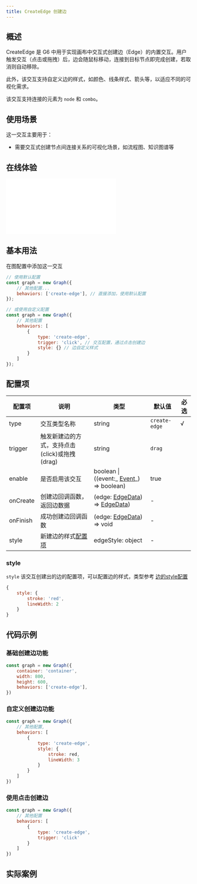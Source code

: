 ```yaml
---
title: CreateEdge 创建边
---
```


## 概述

CreateEdge 是 G6 中用于实现画布中交互式创建边（Edge）的内置交互。用户触发交互（点击或拖拽）后，边会随鼠标移动，连接到目标节点即完成创建，若取消则自动移除。

此外，该交互支持自定义边的样式，如颜色、线条样式、箭头等，以适应不同的可视化需求。

该交互支持连接的元素为 `node` 和 `combo`。

## 使用场景

这一交互主要用于：

- 需要交互式创建节点间连接关系的可视化场景，如流程图、知识图谱等

## 在线体验

<embed src="@/common/api/behaviors/create-edge.md"></embed>

## 基本用法

在图配置中添加这一交互

```javascript
// 使用默认配置
const graph = new Graph({
    // 其他配置...
    behaviors: ['create-edge'], // 直接添加，使用默认配置
});

// 或使用自定义配置
const graph = new Graph({
    // 其他配置
    behaviors: [
        {
            type: 'create-edge',
            trigger: 'click', // 交互配置，通过点击创建边
            style: {} // 边自定义样式
        }
    ]
});

```

## 配置项

| 配置项        | 说明          | 类型         | 默认值            | 必选 |
| -------------- | -------------------------------------------------------- | ------------ | ------------ | ---- |
| type         | 交互类型名称                            | string                   | `create-edge` | √   |
| trigger      | 触发新建边的方式，支持点击(click)或拖拽(drag)          | string                 | `drag` |      |
| enable       | 是否启用该交互                           |  boolean \| ((event:_ [Event](/api/event#事件对象属性)_) => boolean)                           | true   |           |
| onCreate     | 创建边回调函数，返回边数据                   | (edge: [EdgeData](/manual/data#边数据edgedata)) => [EdgeData](/manual/data#边数据edgedata))       | -            |       |
| onFinish     | 成功创建边回调函数                       | (edge: [EdgeData](/manual/data#边数据edgedata)) => void     | -                     |       |
| style        | 新建边的样式[配置项](/manual/element/edge/build-in/base-edge#style)                         | edgeStyle: object         | -                           |    |


### style

`style` 该交互创建出的边的配置项，可以配置边的样式，类型参考 [边的style配置](/manual/element/edge/build-in/base-edge#style)

```javascript
{
    style: {
        stroke: 'red',
        lineWidth: 2
    }
}
```

## 代码示例

### 基础创建边功能

```javascript
const graph = new Graph({
    container: 'container',
    width: 800,
    height: 600,
    behaviors: ['create-edge'],
})
```

### 自定义创建边功能

```javascript
const graph = new Graph({
    // 其他配置,
    behaviors: [
        {
            type: 'create-edge',
            style: {
                stroke: red,
                lineWidth: 3
            }
        }
    ]
})
```

### 使用点击创建边

```javascript
const graph = new Graph({
    // 其他配置
    behaviors: [
        {
            type: 'create-edge',
            trigger: 'click'
        }
    ]
})
```

## 实际案例

<Playground path="behavior/create-edge/demo/by-drag.js" rid="default-create-edge"></Playground>
